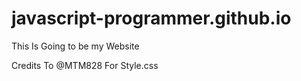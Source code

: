 # javascript-programmer.github.io
This Is Going to be my Website



Credits To @MTM828 For Style.css



    
 
